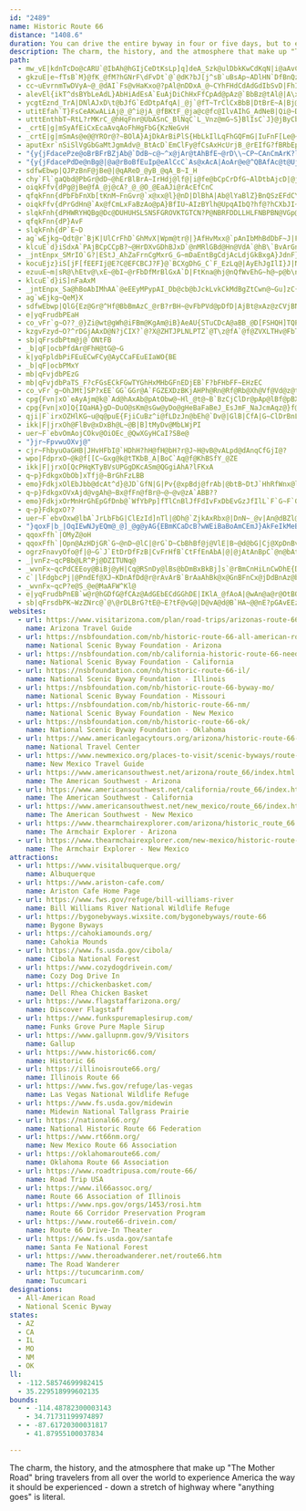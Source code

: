 ```yaml
---
id: "2489"
name: Historic Route 66
distance: "1408.6"
duration: You can drive the entire byway in four or five days, but to enjoy it, plan for several days per state.
description: The charm, the history, and the atmosphere that make up "The Mother Road" bring travelers from all over the world to experience America the way it should be experienced - down a stretch of highway where "anything goes" is literal.
path:
  - mw_vE|kdnTcDo@cARU`@IbAh@hGIjCeDtKsLp]q]deA_Szk@ulDbkKwCdKqN|i@aAvCyA`DoB`DyDlEwDrD_B~B}@dBy@~Bk@lBq@lDy@|Jg@jDaDrJu@xCs@pFm@fO{@xFoj@zqCg@rB{@fCmBrEqE`HiC|CaNbMeBrBoDlGu@lBcAlDsTzrAoAdG_Hta@gNbh@qFvUuAtHmCvVcNhaBuCnVoAzH{^llBcA`KyAza@}@tQ_@rDkt@blFaH~Yi@\g@LwAGyAnTeBjNmA~H}AzMInDcCnPuHnl@iI``Ait@veIc@pCm@nC{@vC}CzHsVxi@qJ|QaGfIgJzIwIfFgUtJsmAbe@}UpJuNjGwHlEuPtMqHlHgCzCgJzMeq@fmAabCxlEkt@zqA{aHvgMoBzCciAfsBeQ|Z}Qh]wtAjeC}fAppBmNxViFvJsCzFiP|]aVzi@{Srd@sHlQ}B`IcCzKmHpa@wF~WgHp`@gD|R_C`OGz@wAlIw`AdoFeP|`Aek@|eDm@rDi@`Fi@fGo@`NO|J?|GLbH~HrkCd@zXBxRYxQ[tKg@rJ{@hM{Dlb@a@lHIxE?fEN`IR`EjCpVtGjj@x@nFd@xBpDnLdBvDvb@tt@dB`DnCtG|@rC~AnGn@vElCjVlBxNn@vDbAvEp@~BvAzCdBrC`CdC|DnCvD|AnAXrWhDhDp@lBdAhA`AvA`Cf@jB\xBbBbQrBhOdd@`{B|AlKn@tIJ~DF`KIxESjFmD|c@wElh@w@`OMzMD`FV`Kj@nJd@`EbAfIn@dDvBbKnB~Gx@lCriAxxCzi@pwAvJbXfrAdkDjFtM|kAh~CdzBl|FxAlEhErKlCzF|F`LdHtKz^lh@|FbH~AbB`EhDtBxAzEfCpa@`Q`Cv@rE`AlGdAnE`@vVj@tGMlIsA`_@yH`LqAhI[tFD~Ef@~D~@~n@zW`[~MlDpAxDlAfGdA`NdB`Cl@bL`FpXxMvEbD`L~KnFfDnk@h[vYvNpElCbGtFvEjHnBfFj\loApAlHd@`FRrDFfEExEOzDi@tF{Jtm@oBxJmAtFsCjKwG|RgG`NoDlHsc@nr@aCxC_DfDmHtFgDfDyBrCgIhMwCpDiWnTsBrBmBbC_C~D}Trf@o\tq@mGzNwNvYm`@jy@kN`[cFbJwExJeA~BmCbIwa@pzAwG|ViAxFgB`Mo@hH_@xGStGErN`@tMv@nKbBtMrDxPdB`GzGvPpHzMrFtHhzAxwAzLdLvF~EzxNvdNvFxEdClA|PbP~xB`tBzsAfpA|EjE\l@nSdS~OrNbVxU~aAn_AxBfBbjAdgArYdXzItIjc@da@z\t[hN`Nf@NrHdHjL|KDTlCzBlBxBhCzBlG~FRDpI`IptAxfApH`IjJtMfHnKlF`HbIjCpDfBvAjAjCfCrDxEhE`GzAtBZj@`@z@TvBBl@?h@Et@CPU|AkCbOB`@wDhTmAlIeAtLy@`S[~H_@nIo@jMYzF|BkCzApCh@`Az@hAbAr@|Al@~A\nBLxLd@nUfCzJf@jM^rBGlC]hDiAfDqBpIuHxDyBfCs@vD_@hEFdC^fA\lDzArBzAtAvAnAdBlBrDf@tAzArGrEbUvH|`@jCvIxH`UjC|GhG~MvFnJfJ|MlFvGpE`FxBrBfG`FrTtM~c@pYrExBdSnH|DjBaEdLyEbL}AtCgBrBmCpBrD|IrL`UlKbTljAnwBtB~B~IxGxB`CnQzVbVd[fZr_@nLzR|CzFbClFjQ~c@hDhInWn]jTxc@fGdNfInSr@lCrAlMl@xB`AdC`|B~hE`LvTpIlOhEzIdN~VnhA|tB`DvDrDhDbDtBtNhIdBxAjCxCtBjDdaAb`CrB`DnBpB`ClArG~AfFlCbD`DdA~Bh@zC`Ih_CXfMWrF[zBu@rCoGtReA`G_@jAyA~A}@|Aa@pB_@tC}ApFc@dDsCbMeA`GSdCRlD]lCQLUB]CoAm@i@F}@fCW~B@vBb@dC?\Q^QZoAr@mAfAKXJrCsBzEw@jAuFhHYHUIc@D[NSZUfGm@xB_C`OJrBRjAhA|CHdBSp@yD`DyAtDMd@CdBg@lEN`Aj@|AlApOCp@o@x@UJu@Q]B_@T?dA^~Av@fEjBv@Rt@m@rC?~@K~@e@l@aCdAORu@rD?XJRtArBtBNPRCXqAr@c@nAeAdBQdA`@fBMdDHj@H`@`@l@zBxBDPEd@OZa@BOEu@y@_@Mi@?UFcBjBOn@Nh@RNlBn@Nh@Cd@S~@eAfDSVK?y@w@c@Me@?YFc@h@y@bCeApASDWEMMw@aCa@}@WMqALcA^y@d@ORy@dBo@~AO|DcAv@mA\KRcAnEY^YJiDy@Y?[Rc@v@]Z_B|@eAz@g@p@AfCOr@o@rAIb@H\ZBX]^u@rC_BXKf@RFVE`AYbBCt@T~@\~@\r@`@b@ZFRTp@bBd@xA^fBNxDXzBTbAp@XtAQT@b@d@h@|AnAnBx@vC~BfE^jARlAXLx@@X\?jA^rAEf@mAjD[d@]XeBr@iAz@i@fAGXB|@ELSBKq@~@aGEc@g@O[TDrA_@|@i@f@}B~@QRi@dDs@zAc@NoA_@o@?YRy@jABlAn@lAHdAYf@o@Xs@r@Op@?l@T|@b@T^BPNPr@M^_A~@M~GORu@\[n@c@vBHf@bAxBn@d@l@LhCJn@VjBxAPr@CZcC~DI`@Lx@nB|@h@lAt@fC\^`Ap@`C`Ah@d@@r@KRmAdAo@x@cAjB_B~@OTWx@MrAJp@NRxBXbCg@rCWx@Vl@`@hBVxDrBpHl@lBr@d@\~@XhBRh@KpDaC|JaErAwBhBsBl@_@~@oCbBeDn@y@~@_AlAy@hBm@t@c@h@i@fAyBjCqE\Y\StDaAj@e@v@aBTkAl@_AfBqBv@cAZc@P[bHq@fBXhHPvG`CzAx@zBdBzK|ErBvAfElDjBdAtJrD~GfG|AlBpBlB`PnIl@|@~@rCx@xArBtB|ElClApB^~Ch@fHr@xCtDbJ|FtPfApCdDpGpJlP~GnPdAjAlCfB~ArAvEfHnAzAfElD`GdCp@p@dB`DhApAlInFz@jAfAtBpKnZXf@nAdAn@D|AQ`@JRRh@|A~@fA`Af@l@EnEgDp@Gr@@^LXArAk@bBKtAc@~BFh@K\SlMiQpEgErCcBlGwClA_@hBFt@E`@Q^aARgKd@mAdAkA^G`JMlBOx@[fDwB~CcAhAq@bDeDpAaArIqDfBsAtDuGjAyAd@_@hAg@|GkAnBQh@HxAl@xFdDlBn@|AGjDaAdF`A|HD|APnAl@nNpNx@l@rExB~KjErFrCxErA\Xn@pAr@x@|AhA`ObGrAz@ly@x[nC~@xA^nHPdBRl_@lHzBRbFP`GQx@JrH`BzAJ`CAnM~@bB^bx@rUfA?`A_@d@_@zDgHp@s@n@a@fA]fAAnIr@|Bd@bBnAr@hAhA`AhFfC~M~IhBr@dLjBjBPr@^r@Rh@O|@i@h@Mz@Nl@^^j@tAz@jl@`Kbg@zHtBl@|b@hSfUrIlq@bVr@x@Rl@hAlH^p@rAdA~C|AbMpEhFjCnQjMxi@`VpEbCfDvBft@di@`Bf@rEz@fAh@`@`@~@vCf@z@d@d@~@`@lh@Ph`@zF~XzFjCpA|FxDrC~@b\K`ReDhCIrCNlBb@~MrD~CzCbArBj@zCLdA?jAYzRTbBx@dClA`C~C~DlA|@tBz@`D`@vGHnv@dBtFCzHaAfTwDhNyAtg@cHdHw@dDOdIC~`@rBrAVpJ~CbCf@fTzDbMdBbT`EpFrDnOnH~Ah@x@CxAU|C_BrFcAbGuEtAy@zAk@tMuBrBw@r@a@n@q@zAaDfA{DxBeG~@y@hAa@bC]|EG|k@nDvBDfBPrCr@nCfBvD|CpAlAx@lAf@rA\rBQzGb@jCPXfBfA|@PJK?[_BmT[uBy@kDc@{@Gc@JSp@Q~@zHlAfM`@rGp@zX
  - gkzuE|e~fTsB`M}@fK_@fM?hGNrF\dFvDt`@`@dK?bJ[j^sB`uBsAp~ADlHN`DfBnQz@tOBlDKtHO|EWlDoAtMmB|OwHbr@}Gtm@iAzLe@lHmBdc@c@rGk@~GoAdK[bA]fBo@fCw@fCw@rCc@lBm@fEaFt]i@dCaBtEuA|BsChDqApAaFlDeKtFyBvA_CtB}AjBm@r@}@jBaBzDm@zBeAlGUdF?rAlCx|AD|I]nQ[|H_BlSGh@_@rEc@dFUxC_@nEeAjM?BYtC?HGb@g@pHqElj@OzEGfJFlDn@rK|@rIr@fF~BzJ|BfHfF`Mj@`Br@fD?Xs@lAlEvGhEhFjC|Ed_@d{@pKhWfHvOdBxClAjBv@r@zChDzH~Gx@xAfX|TnBjBrBfChCfEt@~A`BtEnOvz@t@rHBfGWxE]fDw@~EqZvuAKpA@z@Px@t@x@lLdElBv@bAl@j@n@tL`QQb@Ef@\pLl@|CfAtBhElGrGlIlEtGbBjEl@tCTjDJze@BxDZlIBpQClIKfE_@vFgCnRe@nFu@bZ]bGe@dEiRxiAi@rEs@vJK~Lz@lqA
  - cc~uEvrnmTwDVyA~@_@dAI`Fs@vHaKxo@?pAl@nDDxA_@~CYhFHdCdAdGdIbSvD|FhIvF
  - alevEl{ikT^dsBYbLeAdL}AbHiAdEsA`EuAjDiChHxFfCpAd@pAz@`BbBz@tAl@|A\xA\xB~@fd@h@da@|@rc@NlFXfD~@jEx@zB~AxC|CjDtAhCr@vBn@nDXlE^vCbOdn@qUxJs_@`OxBzE~ElIbDfGdOx^
  - ycgtEznd_TrA|DNlAJxD\t@bJfG`EdDtpAfqA|_@j`@fT~TrClCxBbB|DtBrE~A|Bj@lDd@rHFfU?zP`BaLtmB]pHOfC[tEQjDWnE[hFSnDI~@MfBEXQ`@QTCHIN[j@U\]`@SNa@Z{@h@
  - utitEfah`T}FsCeAKwALiAj@_@^i@jA_@fBKtF_@ja@c@fc@IlvAIhG_AdNeB|Qi@~D{D|TqAzIvLfB
  - utttEnthbT~RtL?rMKrC_@hHqFnr@UbASnC_BlNqC`L_Vnz@mG~S}BlIsC`J}@jByCbFqDfFcJlNiAtBwAxDaeA`tD_NdR_DzEwCbG}BpFiBtF_CtJc@p@e@MgEE
  - _crtE|g|mSyAfEiCxEcaAvqAoFhHgFbG{KzNeGvH
  - _crtE|g|mSmAs@e@@YROr@?~BOlA}AjDkArBiPlS{HbLkIlLqFhGQFmG|IuFnF[Le@~@cA`A_KdOqAx@aAl@cF~Dy@EiEqCaAYeAJUd@fIzHiDfIMtA
  - aputExr`nSiSlVgGbGaMtJgmAdv@_BtAcD`EmClFy@fCsAxHcUrjB_@rEIfG?fBRbEp@tFpArFd[by@fd@|jAvDnPxApJh@bJ{AtzB{@reBq@~iAStQOtEe@dJq@lI{AjN}BfNiSleAsEpWyNtt@qIpe@kDvPcB`HgD~K}D|KeL|WkKlUif@bhAeHrPmFpKkBbDkCtDuGlHqBlBgCpB{FlD}CxAeLfEuH~B{SlHaDzAwDxB_ErDwC~CeBzBgC`EuAdCoC`H{CzLoAfK[xEOnKmAp}A[nVmIpwKkAdmBXhQh@nKx@lL``@jfDh@`Dn@pDh@nBfClJ~@~BhDlIbB`DrS`c@hCdHdAlDlAzEh@~CpAxI`@bJAlGG~BYzFu@tG}S|{Am@jF{@`Ka@`I{Cb{@u@zJ_@xCiAtGeb@`rB}ArG}AxEaAnCaEdJqB`Dm_@`h@gTzSoBsAkq@|LyDx@{CdAyEdCcp@zd@gEfCaBv@u^bMmBx@}HpFyDzDqDdFyDbHw{ArrCc`@j`A}Qbb@wBhFDvBiBnBeBlDqLvYmAlEgy@jqBi@hBy@~DcKbm@mBnOyDrSkDbOiQ~d@cHzPy@zB}@xCUrAsAtNu@lEm@lB_AjBsBfCcC~AuMfF_RlG_`@jPivD~xAkdAl`@eFxB{DpB{JpGyDdDeC~BcGzGeExFoLtRy~@p|Ayc@hu@}ErHyCtFu\nj@iEvGgFtFyeAxcAsFfGqGjIvDhGhErElD`B{FrFiFzEKZyKpFmJjDah@zToFrBgEfAkhBjVeJlAkFp@yCb@gEf@_Db@oKdAyEh@}AJ}Ht@qCXaIt@sGj@kFf@yAJiFd@kK`AaC^uAXcBb@mBh@gCz@eD~A}G`D}KhFmHhDgK|EqGzCgF`CeIvDiLjFqG|CcH`DoHjDqIbEyHjDuCxAgGlCiJnE}CpBcFbDQLwDnDiBrBiBzBkBfCcEzGoAdC_BxDwA|D_BdFkUzv@iO`f@i`@zqAmEzNkAtDO^iClJiDzK_H`UeDxKaDjKeFbQyEzOi@xBqAlG{@dG}@fIqJd|@aGzj@uInv@oAfKoLhgAwG|`@}CzN}S~|@eA~Ek@rDmAhKyFzs@oNxlBw@lIyAvUe@nISnHI~FGfHYtRY~RY|RSdP[dSW~RCvBUzHc@zG_@rDcCzR}[lkCkCzUMv@wBhPgAdJ}B|Qyq@zvFiBdMuBtK}BtJ}BzHkyA|mEMXaFtNuDnLaAjCaAtCaJjXmDjKgEvKmAlCcGrPi~A|yEgGzRae@h~AgO`g@kIpVwj@b}AyD`KkEjIst@neAyE`IcCjFcChHoAdEwBzJcm@|jEgHxe@yXhtBeFx]oCzOcBdHoNfh@qtA|_FwApEqMff@aGjXsuA`}GyEnVoAtJe@rHsPl`HE~HT|IXfFd@`FhArIrLfo@DfAj@`FBl@@lACfBK|AOjAW`AWx@]z@a@p@e@v@Y`@[\a@Zq@X[H_@D[B@`@^xH\hFVrDNhD@d@h@fLTp@\nLhAvTbB|[VbEZfH?jAJpJQrUMvp@CtIGhTGnIQzSMhEWjFqA|WUnEBbC\tELhBJnCLrC@hCIhDYrJClAG|BOzFEnBKfEm@fEYvAa@nBQbANbC`@fEdAfEbAfExAfEzGf^rAfEdAfEtCvQx@fERnAr@zAz@hB^tALr@|AfIrDhRj@tCx@rCdA`FFTr@|Cz@fEz@jE|@`EfAnFrA`GlAlF`Knd@dBnKtAfErQn}@dFvQdGf^|BvR|AnJh@nKbCvQzB~W@?bEnd@NjCzBpSz@pKl@pEdAdKp@fE`Ef^h@nKdAnKJ?v@?b@?zDjB~@zApEfErDfE`@dAlB`CvBfEl@fEf@~At@nEbH~p@NrARfBbA`Ln@pNd@~Od@|PZjHb@pFh@tEpC~QlBhLvd@`uCpHbf@tAfInGbWdBpFjCfHtG~N~NrZtQz_@bD~GpHzOfHfObH~NzH`PnG`N`ElHlH|KrJnL\d@jKtKjK`L`KnKtKbLbChCdFlE`Ar@dIjGdHbFdCdB|CrBnHzFxIhGtAlAbU|OrC|B~CzCxFfHvDjGjdB`uC`EhG`CzCnDpD|HtGvM~KzDbDjFbEpGlFjHhGlCtBpHvEvEjCpKhFxKlFlKdFrKjFnKlFvKpFtKjFzKrF~KtFrKnFvAt@tGlEb@VhBbBfCbCfCpCrElGbEpHxB|EhO~`@`HdP`Vdp@|Mx_@vIvO|AdBdFdD`WhKrCvA~A`A
  - "{y{jFdacePze@oBrBFrBZjAb@`DdB~c@~^x@jAr@tAhBfE~@rD\\~CP~CAnCmArK?lCN~Ab@nBn@pBbGtPhFtMLdAPp@`A|Cz@rC`@vAJf@h@dC`CnUTbD@JDpB?lBGnAInAKjAM~@Kz@s@nECTKfACl@B|@Cb@EpBAjH?\\?\\CnDGjE?XCp@QvCYbFw@`MIrAm@fPIvB"
  - "{y{jFdacePdDe@nBg@|@a@rBoBfEuIp@eAlCcC`As@xAcA|AoAr@e@^QBAfAc@t@Uj@Kf@ItAOfDEI{CHkc@O_C]{Be@wBiBgEiFcJyBgEkC_FsCyGaFgPeBuE}A_DeTk\\{HaPuB{CkBkBaRkOCWkBaC{BmDoAqCu@iCi@kCY{CH_BCmFI}@B{H~AomBH]b@m^BmEG_@^_b@lO@rF_@"
  - sdfwEbwp|QJPzBnF@jBe@|@qAReD_@yB_@qA_B~I_H
  - chy`Fl`gaQbd@PbGr@dD~@hErBlBrA~IrHdj@lf@|i@fe@bCpCrDfG~AlDtbAjcD|@jBjAdBrAlAlBhAvCpAv@FdTJtQEnLH|EbBdCbBdLzIx@x@xAfBx@|Ah@rAlA`FPZBxDDzzCJnr@KpACdTBxOJt@Enm@BhkC~AfFdCdEbDzBfBz@ndAOvDZzC|@rC~AjCnBfElGtS~^rE`HbCbBx@ZlB`@hDGVKzq@A|[FtlCAfc@NrHGn`@DvVM|HJr@RhArAp@`BdE|Pz@bBlBlApGJ`l@Ef\Lz]?Hv^Cdt@Bh[GpQLnYZdAKr@pjBvxArL`J~BxArO~FlF~A`Ft@xBPxRFnyAHpEIfLJzYAzeCRjo@EjcFXb@DnNGlm@@vHLfDX~FnA^Cfb@`HlGxAxC~A|AdAhDtCfBxBnAhBhCzE|BzH`ChNtTt|An@zDr@dDvHpTdNj_@vG`QpKpZlXbu@|AtDbDxD~CrAfD^fmAS|{APbaAEpWJ|kACpD`BhAt@|@hAp@rAh@jBh@rCXzpJCluBK~QZvvJ?~]GpD]`Es@fDoAdDcBxCgDdEyCtBe@X}CjAgEdCyDbFs@vAoChIeErOq@|CqCrKoQ`p@Ut@vx@v`@nDrCrBvCzBpEtAfGf@jFF~COxAKvrA]~gAHt~ACvVH`e@@paB[bOCpE?r`@BzMRjH^bHNPHfa@JlBb@rChAlEzdA~pCvCnHhEdHhFzEd`BrhA~ArAhKjHhD`Dd[l^jcAvcAxAlBbz@~bBvIrULl@|Kd[fGxLd~@`dBfGfMxBdGxBhHrCnMry@lxEb@jD~@nKXfJ?nx@Od\Erd@J~Ch@lFxAvEhBdDvBlCbMxJ`EnD`EvC~PhNlWzR~n@rg@`b@`\hy@xi@jLrH|c@xZva@zWfQzLjLpIlGrGdPrQlxBddCpJfLj[r]rH~HfHzGn|Aj{A~MfMzX|XbYvXdS|QhIxElpAxj@vFnClD~BlkAro@|@r@tTnLzuBxjAfBnAbCbCnA~A|CbFrZpm@fDzElDhErExEhj@~h@~VpUbZnYz_Aj}@t@~@`GzE|F~DxLhGlI~B|Fj@rDj@hCl@lBr@~EjCvDzCnJrGdbAzh@jDxBhMnG~AnAv@bAxBdExDdGvDbDzq@pb@jl@~]t^nSv}@pf@dO|I~DfDdKrKx`@`d@|yBfcCnHbJp@`AtR~^v`@fw@lc@tz@lh@`bAjLnUxTla@rAjBvDrErDzCnCjB|CrAha@nNnD`A|PfGzLrDbTjHdKlErH~EzK|J|DfFdAfBfLnUdHhOxB~DfC~CpJnK`OhOvB~ArGxDvE`CxN~DpLfA~[D~CLjGn@bHxAt@b@r@v@~@rA`ArBnE|QNpEMfEkAhICpErSCziADLlkCArZ?vv@Bb[CjH@fm@CzZ?dMCzdA@~ZEtiA?|AEFOdDFdwAG`i@Jn_ACbw@Knh@H`MNp@HfKChMHfb@A|EZxnBKx`BD~E?tc@Fnt@Qrh@DfREtD?b`BAZG\S^QTIj@Gj@@Zr@nCjDnMlAnFxBrGN~@HrBCpD?|HHvBp@fCz@xBVrAPnA^~D?xFXnI]tEA|FJlC_@`B`DtBfLpKvFzFzB`Bj@PpEPl@LpFCpCAzFF\M^ArJBdVGdRNxARjp@FfCLnAd@fUtKrDxAjAr@hB`BdFrH`K`PzMtR|HbMTj@Z|APhBLjHT`BPt@dI~L`OpTzFxG~E`F|NrLdCbCrEzF`M`L~ErGPf@hCnEvBnDx@fAfDjDtKtObHnJfStYvC`FxBzFpA~F|@tHRhJvB`w@f@`MbAtLt@zEbRxaA~AjFr@xAnAdBpAnAdCdBhDvA|Cf@pFj@lCL~e@m@dC@vFd@x\pEdBTtDfAtDjB|CrChIrMjGvI`FxErD~BrB~@b|@~Y`d@D~~@Mlf@gG~@I~FmBd@[d@_AtJ^hDEd^Dnb@K?fJNvTbAns@^`n@^~KNxANf@`I|TnP`f@x@xEh@fFbD|dAVjLv@hXh@lNJtBLVpJv`Db@tLn@fGbClN?ZdAhDb@`AlDzE~DrEvDxCrCrAtFfB\GbL`Bh}@`K`TlChDbAxBz@fCxAnA`ApJxJha@pc@jL|LhU`WvEvGbKxP~BfD`W|XjDfD`DfClNrIhCtBdi@lk@xE~Flh@ht@hBlDt@tBvBjIr@fFZnEJfFKrGcCh\o@vKYzPs@~l@ArFJ|Cf@bGd@tBfHnWxe@d`B`HnVzLfa@j^rnAv[jfAfFjRxB~Jx@nFb@rETxDXhK@~DO`zDLlCb@tE~@vFxArEnBnElClEbBrBxa@j`@nShRpIzIdg@ve@rHnGxFzD`JpDjJlAbKEdCS~DMld@eDpReA|S_B|ReAvK{@zJe@vGMrPLNJxDXlFlAlAd@lFlCdObJhDpA|CRNOzIHz^OvJLC`p@BtCLjAhT@tAJvAb@v@`@jClCpIzJzKtLtAlB~ArDv@~CTdBhBfb@CbCOpDeBzZ?fDt@|KpEvi@xB~[XxGbBdQrC`VDfEo@lLe@nMRfCd@zCrG~MvDnJN~@DzCOnYOle@f@lEhEfRz@bHDlDL`zAx@bDzArCf@d@xShY|C~EhClFnAlDlAlEjBbK\fENlFBdFmAdSOdHBtIN`FdBtXX`KRzl@n@fNx@tL`AfH|AbJ`FnSpo@b{BdInUfJtQxEfItHhL|HrMjGnJ|FrJfDtExFrGlDzC~B`BlChBvDnBpElB|OpEvBt@hDbB`EfCvChC~CvDbErGfCbGnArD|A~G`AxH^hHOpWY~M[nh@SlrARvNTzCx@|FxBfI~@|BbCdE|^jc@jIbJhFlF`o@tl@rBbCzBxCt@rAfD|It@xCn@rETdCT`GIbx@Uv|@KpBmAzIyGbd@UhBCzB`Afm@r@rFn@`Dfy@`yChCbKbBxHrF~XvCrK~BnGpExI|FfHrz@vv@bBvBj@lAb@dAx@bDPhiC`AtCd[tp@`AxApAjAxAdA~@d@bEx@fGLrWFlAd@rBvAhAfB^jA^tDI|u@BnTGntAFv[CjZFrwAGfiABxmAJhQBp|@Cfb@KtIOf[Cv|@dAbC^d@dJtIr@vArCrIh@n@n@b@`b@G`_@CHlG@nA?nGIvC]fqAB~DKhf@@xu@E~K?`q@Ih]HxcALh^Cze@PfTn@vKXxCbJtsAdCv]fK|}AbA|NbAfKVjA`@fA~@dBtJ|KfGrHbBlAdEdBtH~B`DlBnBfCtC`IAzXDj]C|aELpROlSJnuAKpeBTjMb@xLt@bJbArJhB|MxApHn@rEzYpvAx@xFh@`Fd@tGb@lIC`UH|f@XxEr@dCt@fBhAxArApAbHhD~F~DrD`E~AjCtBtEx@dCx@rDhAnILxBJdC?fEK|XOnw@IrgAEbNCxvBIbKe@`GOrHQnQLpSTfIlAvTNxJ?fIu@jZMzMo@rtEN`Db@vChAzBhC~CvI`GrAdA`AfA`AdCx@zD`JhbBlEd{@HzC?|jAOdC}@hF{ArEyBzDmAvAyAnAkLvHwCzByAxAiDrGcAlDs@hEQlFExoADnLxArDhOtZnBnFxF`TvG`]vDjLnA|Ere@pkBlA`FT`CNn^BvrAOxm@DfyEErc@Gf@HxFhA~INnC?`EO~Co@lGi@`IH^D`q@UdnFD`PYzBy@tQKd@`Kv@JLjFf@lhA~Gz_AtGlIx@bCd@~Ar@hTzMlv@lg@nAvATh@RjABrAP^dLBTOvC?pJD|FS|f@MtsAJdd@FdcAW`{ARbD{@|BwAdBuAlCyArCa@tq@Cl[L~NEXxAXb@|EzDxBxBh@XrGtH|@pAnBdFl@nBlDrPt@lCx@`A~Ar@hADvCg@lIwBfE{@lF_@hDGfFN`Fh@nC@|`@AtRFzGE|q@JpY?hBZfAj@z@v@rB|C|AdAhB^lDJn@XRRF~ALd@^ZlAVPVRlAIxa@Hf@E|XKVCbJBb`@@`AHR?dDDxiBAnPGLCr@EhVBna@HvHD|@DLH|^CdVgJDwOKk[?cd@J}BCIG_@AuOEAnHF\EhNI`Ee@lHIxElAjNV`KK`UEtn@D~gBNlPChg@FjXBh_@GbVo@fG_C|QmCbRuIrq@iAnL_@hKFd\FnLE~LHbUDzAh@?\NDFNzFBpBC`BB`CLrm@H`BRpAt@jCvAbBhCvBvArBj@dB^`COnyA@tDLxATvA\nAt@|AjA~A`BlApIfChBlBl@dAd@jAx@fDHzBMvkB@xJAtPAnK?lDEhD?LgCAh@pBt@`D|@zJDfB@hSAdbACxE[xFCbCLb@Che@OxTBr`@FZ?dGAt@EPGrHAp[HbYCnh@HvrCSluIB~IJLBdf@IliAGxyJBtACpIC|G?l@Ad@g@zFaBnH{@|Bm@vAiApBiBdCoBlBmCrB_GnCqc@hR_U~Js@LiOJeV?wD@kG?}ABBzLiA@mB?AhYBnF?jNBlVAjc@OrDQrAq@zCMJqCxEuJbNIXuAdBsAxBy@~AW~@g@zBIxC@v@AhACpBDdFCpLOXSjMI|KKpn@MzXAhzC@pFTpIx@xIrAzHiAj@UXYdAElAPxlFl@|nE?|QOx`@od@?smDg@cBLuBb@gDjAmChB_OfNeC`BsDlA{AVuAFmGB}oBDy]?u@dA[bAuI`m@_@pB}AdF_AbFa~@`jGuBpOmZlsB}Md_AyAzIOdBG`n@FxNRxoFOp{@D`MM|Th@hdEOxw@CnNIxZ~OC`AGlDk@xCgApAs@dHcFvAoAfDsElCaHvCaJ`DuKx@sB|BwDhAmAxAmAtJuFz]mT~EgCjGgBvF}@~]}CrGw@jCe@pSsF`RoEvBSdNi@vZ}DjCQpEk@dEu@|C}@lE_B~QoKhEuCfBpEnAhBrAnAxw@~m@vFfDhBz@vi@bUbDhBnCrBpAnAxBdC~EzH`mA~pBh@lAz@rCl@~CXhFs@dc@Oj~@Bt^Ilw@cAxoAInWEbxAh@lfBU|tGMbQHh_@Ij}@CltC?`]DfBbGnj@N`C@de@AbGu@|LcBbKkBxIYbCQpCEpf@Fpf@Xjl@Av@X`LCvBi@tKCfCU`lC?j`@IpHN`]BvhAKp_CFt}F?rAK~@c@vAe@lAgCjCOf@GrB?l@Jv@Th@n@b@bApA~@tBVfAJrACf}Ar@Nb@dDd@dCnBzEvRb\lJ|OjIzNfMvSVj@ZvAHhA?dCfA?JzR@j~@Atr@nP?b@FhAp@j@fANx@BjByAbX?lA@lArA|OLjEJrh@o@pyAIvcBD~cBKrI_@tED`DTvDBxBc@hoEMxj@JrD~B`UtAbLfAzGx@lE~@jHo@PiB?aDw@k@GgA@H`wBe@|cBtc@@XxE|BzLXlCIbgENzLJlEh@hJ^rE`BnMtAxHr@fHD`G_@rFwBtL_AtHUxCSxFA`DZtJ`DhYdA`In@`E^xA`@xCPdDDhD[pFc@fCyAxFgCxFo@vCOvBElHb@vt@^zo@Ip}@xAAlx@?jG@nDLxC|AlAxArEbHhD~DxApAbCnBpDdCzD`BtGlBfI~@~aAdGlDfAfDjBxAlA`BpB|@rAlBlEd@zAdAdHBns@?~YNpXBlg@?zs@IzkA@ltBErDXfC^vBXtCBx@O~CcAzF?vxAI``BEdeBIj_@D~d@\|IZjDvAhFdCrFpAxGxE|Xp]neA|CdIjC`GvGxMnFzHvGzItgBzuBlEfG|DbG~BdE|C`GzHhPbCfCrEbEp@Z|@VzDJXZPjAyEFgA\{CnA{DpBl@fBT^zB`Cl@|@hBnEb@dBlCzO|B`RtCrWfDpVxCfPvEtQbEtL|C`IbCnFxs@tvArCzF
  - oiqkFfv{dPg@jBe@fA_@j@cA?_@_@O_@EaAJi@rAcEfCnC
  - qfqkFnn{dPbFbFnXb[tKnM~FnGvr@`x@xx@l}@nD|DlBhA|Ab@lYaBlZ}BnQSzEFdCYxHa@pvAYpVQhAb@Z`@Rp@~B`JNXrLrf@tAfFxAzDnL|XrFfM|ChGtQ`ZtL~QfK?dYUdCIzFm@`FgAbOqEzGoC|E}AjWmGbAUTDbEqAbCmAhAs@|DkDrUkYzBaCzEgEnE_DpFsCpFyBbFyAzGkAnLy@
  - oiqkFfv{dPrGdHn@`Ax@fCmLxFaBzAo@pA}BfIU~AIzBYlh@UpqAIbQ?hf@?hCXbJI~@PbIJtOVlGLhHVrIf@lHrA`IlWh_A~@fFb@rDVvDDnA@vA?vAA|@A`A?VARGpAI`AKjAQrAQjAc@~Bm@bDaRj}@
  - slqkFnh{dPHWRYHQBg@Dc@DUHUHSLSNSFGROVKTGTCN?P@NBRFDDLLHLFNBPBN@VGp@?BuBvH
  - qfqkFnn{dP}AvF
  - slqkFnh{dP`E~D
  - ag`wEjkg~Qdt@r`BjK|UlCrFhD`GhMvX|Wpm@tr@|}AfHvMxx@`pAnIbMhBdDbF~J|F~LjtAr{ChA`CzHfNfHtK|GfJpDrDzNzLt`Anv@jGbEnHjEzExDhFhGt@^fBVj@p@N`D`AzKh@xDp[huAxE|TrGp_@zDC||@Ana@IDdi@n^BnkBZ|c@EbAlEp@lFNvCHvOApw@ShyB?~s@I|RBnf@Irr@ZhM?~EHzDx@zMn@fHr@lKhRjaCd@zHvAfPbAzGl@xCtArFnDvKbV`i@hKzQdDxGd^~v@dLhZvHzPvZbp@jIhRt@dE^x@xTre@nRrb@leAf}BrBnFhAzEh@dEh@hISndENROpbADn~@QZFzSr@tKHlIiCdbAFfDvAbYxC`i@BxBItBe@|De@hBiYtcAUlAo@fFUzICzmIBrz@Jd@Ehb@IrDA`@QPWnBi@lBgA~BaQtW_@n@
  - klcuE`d}iSdxA`PAjBCpCCpB?~@HrDXvGDhBJxD`@nMRlGBd@Hn@VdA`@hB\`BvArGn@tCXIj@KZBZFdHhCz@HZ@tBHdBFrCVnD`@pAL`@?p@Ap@G~@IfEc@n@E`@@f@FhDh@vN|BjAVh@XTRVZP^Lb@Jl@Bf@?x@A~@?T@VJlAd@hFVnAh@dAtBfDb@`A@ZbAxFbAtFJn@B^@l@BhBZEjAMt@C\@lAHZ?|AVvCl@tCRlFTpCTr@Lr@HfG~@JBbIfAjH|@h]E~e@Fl@Br@DTLhDXhHn@|C^NBfGt@`@D^FlDb@XDLCfFlAjj@dRvGfCvZtMlDlArRrE~C~@vEdB|WtIbH~@bLrC~Al@vEdDtBv@~UxEb@HbH~AtWzGrLb@lJ`ApJGnAQpD_A~BSfWf@fFc@jP{Bnc@oBbBClCJhRjAbCD|L?xNk@bAGzNaDrDq@PBnGq@`Ee@rAW`BYl@KrAWtCm@dAWHG|NuCtNsAhUaBr@?f[lCtMj@xi@z@j\\nM@zDLvHxAbEjBfL`IbDrCvClDlAjBxWhh@xDxFrBlBrDlCR^Tx@bDp@dAFzCr@`QpCzW`FhElA|Ar@|CjBd}@no@jCdBxFlC~ClAxBr@hEdAfk@rIlD^fWzAjK|@bjE|j@vrCd_@o@rCyA|C_M~ToUja@cAzCUnAc@zCMdC?jCIb@LlBz@rHHf@f@~DJt@x@nGL`ADVJhAFfAFpA?V?jAGrCM`BMbBOnAMr@q@jEa@bBK`@UrAe@hC_BvHqAvHI\k@vCGX}DnRe@dCI^k@dCoDdQ]tB{CzNB`@kDnPk@rEIhE?~_AKfDc@pEs@zDuOxo@o@fFW`GBfFhJnoBp@dI~Sv}A\fG?jAc@`b@DrDh@rGzbA`yFvBxLh@xCj@nCVhAXbAx@zBlBfEnCrFrDtHtDvHlGpMvGbN`HrN`HtNpHlO~GjNdGdMbHvNbEpInHdOnHjOtHpOlFvKP^vFfMtFvPzBzGr@pCnChPd@dDn@`JbAbV?lF{AzhAG|A}@|EKd@m@vCaAxCw@pBiBlD}A~B{AfBsFpF}H|H}I|I}I|IiJfJ{HxHgIfIwCtCoArAy@hA_A~Aq@xAi@~Ac@~AOr@YpBKt@O~ACdAA~@?jBn@|h@GhCWjCuA|GcB~FgAnDwAdG]pB{AjKq@dDi@|Bg@jBcDzKgFhQ_C`ImElOeErNkAdE}BbIqCbJwBbH_CdIoDvLyC|JgCfJqAfE{@xBWp@s@pA{FjIkIfLwDlF_AnAuAjB{BxBoA~@{EzC}J|FqEnCmKlG}JdGwG`EwIfFoJxFoHnEyJ`GoKpGsIdF_L|GqCbBmB~@[LyBn@y@Pe@H{@Bm@?o@@uFAsKIcLI}KKiLIsDAoA?}BEcJEyHGoFCeKIsDEwB?eFGsKGuIEaII}DA_ABw@J_ATaBb@uDfAgJtCyFlB_@NgDvAeCpAk@^iHfFaItFuCzBkCfB}CzBiGjE}BpBa@d@_@d@Wb@SZm@vAYr@g@zAeFtPeFfPkBpGuAfEcCnJ_FrPkFpQCHwAfEkBpDiChDMNq@r@{BtBsCrB{u@d`@mClBaC|B{AlBiTl[}~Ah`C{KpP_CjFw[tz@gC`EwG`H}CtDiAdCcEpHqRnd@g^vcAsD|KmHnOwElL}Wbs@oMl_@qFlLm@v@cAjAeBvAo@b@}At@sCtArAlD`@jAt@tCd@xBV~A~AdMTvDH`FIlC_@dE?tCeAnYmC`n@oAl\MnHqOndEiL|nCe@|DsCdGog@nq@{kA|zAwk@nv@}d@fm@]fA@rDS~@_@Vi@KoEmC
  - _jntEnpx_SMrIO`G?|EStJ_AhZaFrnCgMxrG_G~mDaEntBgCdjAcLdjGkBxgA}JdnF}@hj@yRprKe@p\{NzaIeG|oDcBvt@W`UcAld@c@d`@{JlzF_@jXi@dTOrNeArd@s@ve@c@jPy@zNsEfh@oQ`wByAx^{@~[qA|ZwBdjAe@zRGfHWnH}@~i@FbY|@xXdBpXt@`GdAdE~CxGjCzIpEjRx@vFZbFArHm@hUeBri@wAzcAcLzaF]jWo@rWeA|Vc@r[cCv}@aEtrAeBvz@]d`@y@pUmF|iCy@nVyA~{@HrHzAzKdEtOjOf`@lFrQ`AnEf@jBhArJb@zG@jQa@zi@iBpgJOhw@VdiBq@dTIvaB_@~}@N~a@_AbeCOzVmBlcBiAlmABfMSvPBhI]jMe@bLMtMLlJt@bSb@tIhAfMlDd\xAp\Xj~Le@xH]tAc@xAmH~Le@jBSbB?vBNlBj@rBf@`ArGzI\|@b@jBD`ADhFNvg@@lfAAfEIl@?pd@YdHe@fG_AnGcAhGoAdFgQnk@mGlTrAt@?^Ux@i@x@qBvBk@`AkA~CsvA~vEsk@hmBaElNmR`n@wK~^cFzOwHxXePrh@mP~i@Or@qf@|_BcHbVqKv]kJfYaPri@kZ~aAetA~qEyKh`@}pA|iEmDhKyCfGqEzHuDlHwAjDuBnG}AdGo@|C{C`Q}Nv}@y@xEsAdFcAnC_CrE}DlFeLhNyBxCiBtDi@nAwAtEoCfLaGbXaBfJmA`CiBzBsBjD}@tCk@dCSrB]tFiAb[RlEd@dDv@~CxAtDrC`E`_@jc@zBzCxEpIxLdVdEtIhBrE~AlFxArHfCpT~@fHrAfHrRvaAbArDdAfCrAtBjJ~KlOtRdGhLnAfBlCjCbBfAlHlD|BvBr@lA~A`E?RhAlCHx@hAP^\xD`FvEzGfGhMhBdCnDxD`AzAdBtEx@pENlB?dAGzFOxCm@rCmA`D[pA_@`D@|[GzGWtCeAjJGrABrAR~Bp@dDlAvCbBpCrBjCht@x|@rExEtNtLj@z@fAdCh@~CHrBIpBUbBqD`PUtD?jFtC|r@dAxJ~CbRx@`Ih@fJnBzsAd@dVb@pHXtCr@nE~C~PXlDHzDInq@_@`Fy@lEe@hBqGbNiBlEaDzIyAlFiCnMsArIU`@sAfJy@~Ee@nGO~B?tB}UdsEqJphBOfCOd@uFhdA_\plGuFpu@E`v@IdMaFzx@{B|W@zCgExm@DZkBpZ
  - kocuEjz}iS[jF[fEEFIj@E?C@EFCBCJ?F}@`BCXgDhG_C`F_EzLq@|AyEhJgIlI}J|NiBpAeF|HuApCSx@_@`IYnKB~A^lC^~@t@zAfBpBtBdAnKhDnBpA|VpT|B|ChC`EfBzFrWdnBrGtd@bDvVpGhb@lD|Vb@xDtXlpBfu@bqFh@bEVjBJ|@pBlInAfMaDd@wBp@mH|E|B~EtDfFrB`DfFrM|AtFnAdGbAbGrCzZpLhyAfk@v~G`ZrxBbCbPpLb{@dS|vA`DzVz^ljCbHlh@lMb}@pGle@`a@`uCfVdbBxClNrFbUbMfp@lJ`d@peCreLxvAzqG~AvJv@jIZvFNdLExCa@|IsYpkDep@`aIuK~kAaBhUi@bOWtTq@rjCInn@o@|gBDnEi@zk@i@dMcAzG_DfPoBtF
  - ezuuE~m|sR@\hEtv@\xE~@bI~@rFbDfMrBlGxA`D|FtKna@hj@nQfWvEhG~h@~p@b\nd@hYnd@fs@n}@dQtXnF`IvCrF|CnHb@pAzM~e@vo@p`CvBtId@fEBx@CxH_Bva@?bBHrDn@dF`@dBb@tApIxQt^ju@zIbR~@lCx@|Dd@vEB`W?rh@Onw@GnmBFlmBZtjBIr]AfpAA~gA?vSXfEn@fE`CvQfRv|AtS|bBb@rFXxGb@jlAMbnAEnM_@tH_AlLiBvHiBrGcVfw@qPrj@]p@yPbk@kJpZE`@iPhh@aAnDcg@|bBoDtKmwA`yEcYp~@sSzn@wQhm@{H`WiKr[mEhJ_CvDaFnFyZpXaEdDkGlGuExFaClDoEhIoC~F_ChIiDxPi@zF[tFGfRRzfA?nw@HrGTdDl@bFnBlJn@~FVhE@`FEvGSnDi@zDsBlKe@~CYrEKnG^jgD?vcAJxr@Chk@`@xfDT~EtGp\PfBLbCGnEwFtf@QpEFzOAdQm@`LE|BXleDNrOH`Cp@rHVzAvBjFlAlBlE`EtGjFrBzBCd@KXYRaL^w@JsBn@u@`@q@p@}A`Co@bBYtBIxAChBBxAH`@B|HHtX@zO@`W@p[A`N?x[D|E@tC?dAFxD@dK@nBClBApEBlM?dG@|F?~F?~FA~FEbG@nFCdGBvF@zF?TAvF@zF?zFBhH?zFCxE?rFAv@?dE@rFAfG@bB?zJChJGFAF?f@?^HjFNhCRrBd@|Cp@bBdArBnCpHxAbE|Mx^jBdFzAvEhE|KjEjL|M|^`BlEdGjPlH`TvBlFbB`FVf@NT`@`@dAz@fAz@dBh@hABlAAxFm@JBl@GtA?hAHjB`@~Av@p@j@JLfAtAx@xAb@fA`@`@pApFfClN|@nJpJv{Ax@xIbDjSn\fpBtAtHlA~EtAfF|BlGjDrHtNt[zSde@fFfL~D`JdFbL~FpMn\tt@zMbZdRta@hApCp@lBv@fC\xATxBp@zD`@rC^rDNfF@fFG~CY`FuAzQ_@bFqBhWuElm@oAtOuA~Q}Lz~Ai@fHKlAqBvYeB|TmCt_@aG~u@qCv_@_@lJUpL?`On@bThAzPt@pFh@bFvCnQnBvJh@`CzIfg@|Hfd@pGb_@rIzf@pNly@`FnY`H|`@bZjdBjNhz@dLhn@zLbs@~BtM~@`Et@vCvAhEjXft@zArEb@dBjAhGVfBh@jGLrDr@hXNxCRrC`@dEl@pEz@rFrUfzAxFr^`Hnc@|rB`qM~AfMh@lGx@`Lb@bNNpKCpJKxFWzH{@`P[|EkBvYmEpq@g@fIm@~IoAfRsBp\[xHSxGIzG@nGNtLRjGbMhdCzAbZdBp\vBrc@b@fJFf@dArTtAnShGt{AdK~xAt@fIxJrj@lGb^|Fj\fIbe@jJpi@tGx`@nAnLx@vPdCnd@dKfiBzEfw@n@nKbAfElAfEbAfEzHbQdI`QvLhYlUth@xErL`CbHp@jB|BnHbOtc@rH~TlCdIrEnNry@vbCnMr^|DnNbClKxAtInDhX~MngA|AlONlCD`EAlTo@ngBEtGI|W@jB?lGTzJ^dFVfCd@rDlCdQ|DzVfEbXvExYz@tEd@tBh@jBt@vBHb@zAfEnMp\j@rApT`m@vBxG|Ytv@|Vhq@bA`D~eBrvEtkC|cHfH`SxChIlB~F`GhWtCtS|UdcCNtEExGY`FyArIsC`JaIhSqJ|Wo@fDYzBKvC?`FT`CxOfoAVvB`@zFZ`MGpNKxBqA~K}AbJcArEeB`FwD`Jmh@xfAwZrm@mDrH{HpQyCfKmEzRsBhMaEnn@qFjlAwAj`@Sbj@ErD_@`HsCzV}BdQyAxOi@fLDdJK|J[d`AqB~yIwPpqIgWpwM
  - klcuE`d}iS]nFaAxM
  - _jntEnpx_Sa@hBoAbIMhAA`@eEEyMPypAI_Db@cb@bJckLvkCkMdBgZtCwn@~Gu]zC{sEff@yJpA}Cp@}InCeK~D_TtLkLzFgkGn_CqIrE}DtCch@pd@aKrGu_@zPmAb@gB~@aiB`y@wFnEeBvBw@rAiArBaMp[uDlI}EnIeAxA_G~GalEzqDaIdG}F`DyKtDsFjAqI~@aL`Bia@`EygAxLmXlCkIxAyEjA{GzB}FjC_EnCsPfMayBnaBwHpFuEjC_Cr@}Er@u`AdL_SzC{|@rKyElAwAx@_EfDmAdBo[tk@yGhLcExFmGrGor@ti@cBbBy@fAy@nAcCvEkKdT_BxEyDrNgAzCiDzHiBlDaDxEsI`LuPx[yJzSeBrCeArAeD~CiFxBmEx@u{Crd@ok@vMs]lHwS^{J_Aof@}F{Jy@aGE}GDqwCdZsDfA{HtEkcBxdAoa@rV{fAx^yb@bNw[lJg]`LwMhEuNvFoM|GiFdDqGrEwKrJsJ`JgAtAsBdEoB`GtBv@`GnAttAty@zKlHjMhHxe@pYtMtHpJbFrHbDpP~FvKpCjI`BhIlAxNdBjl@nErzAlMdNrA|G`AjLxCjExAhF~B`HjDp`@pYx_@pZbiAl{@f[nVpLrHdL`GzbAzo@xNlIxSfNpHtH~@~ArBnFbBfDlBxFbDzRp@`HdFvu@xAh^VzMBdUY~LyCti@kQtpCkHpdAcAlLs@tKe@tMCnHH~Fh@nKjLf|AZzFLhG@`FkBbnBmCzdC_@~GiAtK{R`oAgArFsAnFm]~oAiAxEuk@zvBcEvPw@dF{@nIUlDSxH?hJv@nxAM`Ho@rGiAtF}@|C{Pra@mBfFsDtLcBtIkB|N{j@`nFu@`GaCbL_CxHcBdEyBvEqDjGiWf]a|@llAqIfOkk@jeAmHlLcCfDkLzMcF`FqGtFyV|RqH~H}AxBwBhDoH`OkbAdnBmCzD}BlC_EvC{GxCaB^i}@dMyCv@eJzC}uDrrA_VzIqExBqG~DoBxAmFhF{}@deAoPzQwGzHyBtCwEpHsCfGmCtHmB`HoDzPsE|Ui@xD_@nDk@pI}@tg@]xDuBlLcBtFsLjZyElO_D|LeHdW}DlKkB~DcEzGqE~FqElEsDzCmmBhpA}KxHoJnH}CjDkAzB}@vBoB`HmB`K[xGN`Fx@nFjAjEbBlDvAjBnAnAbCpBlSjLrEdErT|X`B~B~FhFlFpDrI~Efj@xSpExBjJfG~H~H~FhIxE`IjEzKxBpHhBhHnC~IrGfVhAvCnCzDzBdCfD`CdO`HbD|BdClCzIpMpGlKvBpEjG|Ppt@bxBfAfFd@lETjDDnH_@xHy@hFoA~Eo@lBgB`EwMnUuL`V_MhXcH|KkHnHiBpAyc@xW{IxFsTnLq^fP}EjCkJhG{JrHyEtE{GlH_UhXgFlFmG`FyErC{HdDoNhEsR~EsP`Ha~Cj{A_KjDgIjByU`DaG`BmFlBwExBee@lVwD|B}CjCiEhF}DlGsBlEmBfGyBrNOlB_@tMRfIz@|SXnLNzPJ~DXlGr@rHbBjJrBrIhRzo@rBfIxAzGvIdf@xFvXrLb`@bDdMnBjJbA`FhAzHjMdeAhBnLvBtJtE`QlPre@|EhObEnPtIha@fD|LtD`KhB`EhBrDpDfGlEfGzPjTlCpDzFrJpAlCvD|I|BrGfVhx@tC~HjEtIdPvYdBrCpmBxeD~B`ErBnDhJ`PjFbJdFxIjFdJjF`JlFfJlGxKnGxKlGpKfGjKlGtKjGvKjGvKjGvKdAdBpLpSbKhQpSd^ze@jy@~L`TjKtQvBtDdCdEdJ~OhJ|OnJjPjJbPnJjPfJzOhJbPzCbGvBxFtArF`@rBv@lGT~CLfCBnA?~Fo@fYE|DYlMg@tUk@nW[zQMzH?lKRbOd@vRf@bSLvGl@xOZhGpA`SnAnPPhBh@nEf@|ClA~F^zApB~G`BnEjJpVfG`PhFbNdCxGxGpQvGrQhFlNpCdHdDtGvCpEhBdClB|B`D`DpSpSjDbD`GpFvKzKpKnKtKxKrKtKjKpKxC`DvBtCdFrIrChGhBzEjFzPtFrQpFpQrFpQrFpQrFnQhGfSrFpQpFnQrFpQxFpQzHdWzHtVzFdRrFrQrFnQpFlQrFlQrFpQzCpJlGvSzJr[nFhQvFtQtFpQpFhQrFpQpFhQrFnQvFtQpC|I`AjCtBnFvBhErFxI|BdD|JpObKlOnJvNlGxJdChD`D`FlN|SjKvOjKzOdJlNvAxB|FxJxHrPfIhQfIlQf@fAxHxPhEpJ~HhQ|DbJfIjQhEjJzBbE|AbCbB`C~DdFbDzDxAxBbDlFfAxBrC|GpFnP|FnQ~FrQ~FpQlApD~FpQzFlQtAbEhCbHbFnLzBpE|BjE`C|DhJ~MpBtC~KlOrKzNhKjNfCjDxK`OtK~NV\\b@xBpEz@zBb@`B`@lAZx@rAlB_DbEq@h@oAn@k@Li@R_GvAoCh@}@DZzA~CzRJf@x@fDTp@jA|Bl@~@fFvHd@r@vEvFbAfA\fAXl@ZtAN~@HdAD\BbCJ`C^bChC|E`I|KpA`B\h@Xz@VhADn@?n@Cz@@tAFxAHb@n@xCz@~DPn@d@bAlAzAlDrDtBvBnJvJfHtHxMdNzA`BtBrBhQbNvEtDhMvI|SvN~hAvx@`WbRfX`S~QdNvDtCx@h@xAz@v@\tAh@fA\fBb@zCj@z@XVJVTh@p@Td@Pb@N`@dAvChCtHlDzJL\fBtFdBvEtBvFPj@nCvHPl@n@jB~@nBlAlAzBjBxAnARNr@h@l@f@z@PtARhBRtARzAZXDhBZ~B`@n@Rb@Pn@ZvExBzDpAhJrCx@PbBJf@BtA?fAG|D_@tAKhBQtAAx@Fn@HdC|@^TfDdBpBbApBdA~@`@nB~@lBt@jBj@|Bp@j@RfA`@f@RtDpA`ExArDjBf@Vt@ZjCrAf@TfEdBrDjAzAd@|@Vz@XvEdBrHrChChAxHrEvErCjI`FjJrFjKlGrJzFzJ`GzChBdI|EbI~EnKjGhKjGrJ|FtGvDpDnBtFdCfAb@pEbBzHfCxCx@jK|BfIfBhK|BpK`C~JzBlH`BfIlBrK~BnK~BtK`CtK`CvK`CrFrAvDrAbLjF|KnFrJtEzKlF~JbF~KlFhErBtKfFxKlFzKlFtDhBxKlFzKdFz@`@j@ZlBvAd@h@nAbBd@jAh@hBnBdK|@bFr@tDr@rCf@nCHLXhA`@xBHl@dBlIAF@LF\XlBpAhGZEZ?j@BpB^hCZnEj@vBVnEl@nBVjAPdBRzDf@~Df@xC`@tEl@zC`@bAN`ANl@DfAP`CXfAPdALpAPhBThFn@nAPhANxDf@`El@zDt@`G~CVLtAp@~GvD~GpDpAx@fDjBd@V|@f@nAr@XLf@^h@f@zBbCf@h@jArA`BlBlB~B|CnD`AnAHZp@|@f@h@n@n@x@fA\b@v@z@fAnA`@Zr@f@vAl@`@?r@Z|D~AjAj@zD~AlJtD`E`BvEjBpJ`E~EtBp@Xr@TZJb@Hv@Lb@DhDTbGh@v@HnBNpALrJx@V@`BRpD`@vDj@bANtG|@rBV~F`AHLVFhAV|Cb@\F|BT|@NXANIvFd@jLnAbGt@~Bp@fGxBzBl@JNPHrDhAdF`BjF`BbEtAfD`A`Bl@\JbHtBNB`DhAdEpAxAh@rBn@zBp@v@X~@PhD^jDd@xCb@TDpIn@dFj@jCXzANz@Jv@LxEf@tGt@dGp@~Fx@pFp@TD~E`@|@FjAHhBVVHhA^dAd@xBnA|@h@pAl@bBf@f@D~AVpD^pDd@~D^TFdFh@fBVlFh@xBXzAPrARpCj@XDbAPb@^T\ZVFb@P~@h@f@\Hn@HpDb@`Ed@tD`@zKpAzBP|ARbEh@~JdAvEh@`Ed@fEd@bD\]rFa@jF[tFZBbE`@dEb@bE`@|Fj@fGp@fEf@
  - ag`wEjkg~QeM}X
  - sdfwEbwp|QlG{Ez@Gr@^Hf@BbBmAzC_@rB?rBH~@vFbPVd@pDfD|AjBt@xAz@zCVjBNl^?xC[fH@v{@Hd@`@`AnE~CNVD`AUrAoE`Da@~@IdA?h{BIxBa@pC@nHy@rDU~B?fd@?|gDrAnDBrQZvFDjDRv~BDhANt@hAvB|DnCb@d@Nx@Dj@u]?BfATx@pIfFr@l@d@p@j@tARbBBjAN~cEOjb@IxCOzBO~@{@`DCbBd@?XTT^H\G`FApB?zA@x@AxJSzX@bABHIfWA`@@bHAnJ@`IFzXB~Kb@`D`AjBxA~BlBr@fADBErh@AFF|BRnAd@h@j@d@x@\tAF\BfBJTA`[CrwCNvn@GJClEB`{BGpSLlGx@nEl@dCz@fCbUpg@jb@z`Abc@z`A??
  - e|yqFrudbPEaH
  - co_vFr`g~O??_@}Zi@wt@gWh@iFBm@KgAm@iB}AeAU{STuCDcA@aBB_@D[FSHQH]TQPm@v@UTKHOJg@PSLG@YBsUb@_d@Z{K\qr@dAeABsDFyEHaA@_EFcAB_BBoBDmZTC?
  - kzgvFzyd~O?^rDGjAAxD@N?jCIX?`@?X@ZHTJPLNLPTZ`@T\z@fA`@f@ZVXLTHv@FbTQzCEdEEb@AH?VCTENEh@WNKj@i@hAyAjAcAl@Y~@QhADnLhAtABrV]pDUdPQlCBt`@o@`@@\FVHRFTHf@Vz@|@^TbAZjYa@?zJNbLzIGhAXbQW^n`@?zHtMS
  - sb|qFrsdbPtm@j@`ONtFB
  - _b|qF|ocbPfdAr@FhH@tG@~G
  - k|yqFpldbPiFEuECwFCy@AyCCaFEuEIaWO{BE
  - _b|qF|ocbPMxY
  - mb|qFvjdbPEzG
  - mb|qFvjdbPaTS_F?cFGsECkFGwTYGhHxMHbGFnEDjEB`F?bFHbFF~EHzEC
  - co_vFr`g~OhJMt]SP?xEE`GG`GGr@A`FGZEXDzBKjAHPh@Rn@Rf@Rb@Xh@Vf@Vd@z@tA^f@dAtAn@r@pErEfGhGfGfGfGjGpDrDNNZXZXj@b@d@\b@Z~@h@rAl@fCz@rD^dMThCb@lCr@~BhAfFpEdCtDv@xA|@dB~@rCn@rCrBhNh@|B~@`DhAjCxAnC~DnFvCdChR|Rh]`]lI|I|FtGrd@rj@nD|DpD|C|FdEfGlDjNdHbGtDbAx@j@r@\n@Xp@Pn@Nr@p@hE^jAn@~@XXbC`Af@|@W|HCdAGbA?RARG\AHnJ~LrUxXdgD|bEnfAzmAhDhEpu@rbAbI`K`Zj^~fAbsA|Yx^`WtZzL`MlF`Kzq@~y@lAx@nBj@dRKf@JJRHd@D|KtKGHd\ZDbBrCjk@zr@r@p@~ClBxAxA`G`JnBfC`iDneEnBtBtEfExCdCrDlC`H`EpHfDDpLNnAb@|ApM|ObBlAbExBbClCpItK|DpERx@dBtDbAxAlk@zr@l@f@j@X|@JhAGvFzK~DrGzC`Er`HvoIvMfONx@pRjUv|@~fAfh@ln@~v@v`AvJjLxBpBlClBpHpDz@n@|ApBt@fBxAqAjHzJv[v`@rRhUfR`Vr\`a@iCjE}EhI|HrJAbDRlt@CbTN`j@`cAQhDXtB\|DdA~ChArEdC|ExD|CjDtMvPlHfIxfA|{@hCfDrBxElCk@r@?~@d@~wAljA|FdFfi@fb@hFfE`FrExd@f^d~@ht@bAjAPh@L|@bB^dBt@fFtDnpE~oDzJlIx`C|xBnfH`cHdKnKtDjFbCzDrB~D|H|QjDtIhBzD`O?tEOClIWz@eA`Bu@p@uB|A}F`E_An@}@p@_FdDaDhC}AbAs@h@}@fANTRt@z@lA\Z`@Xl@Zl@LnETfGHjGFtEUdC_@d`@yAzLpAvFfB|HxEhjBv}A~_@p\dThQ`BfBf@|@pDzG|BrF~@~DzBhM\bBFPXdAl@jBXx@n@~Ap@tAdAjBx@nArBjCfFjErBfAfCfAbFpA|@TbBv@tCj@dBt@fDjEx@l@~@PnAQhA_ApIoJfWpWzNhP`GdFhf@x`@bUvPhFjC|FdCfJzBl@D`@HjGn@p@HfG?hG?xE?rAEnBAhGA~C?`@Krk@[b@LnADlHIbMb@zB`@`IjD|A~@lEzEbDlEhEtHP?jAjBfFnJbNzULf@LXrQj[bAvAhDrF^z@fAtC\~@n@SZMXOhBm@v@K^Ev@Bd@FfJbCpB^fKdCpKhCtJ`BtFhAdL~BbFx@t@XtHtFtKrJdNbL|EpDbAfA~@^lXQfVXhOBpxAlA
  - cpg{Fvn|xO`eAyAjm@k@`Ad@hAxAb@pAtObw@~Hl_@t@~B`BzCjClDr@pAp@lBf@pBX`DDfBb@xe@x@`Ez@jBbyAfqBls@x`AjuAllBbAlAxGlGlDrDdL`OhRzWrEdKv@pA~cChgDl|AjtB
  - cpg{Fvn|xO]Q{IQaHA}gD~DuO@sKm@sGw@yDo@gHeBaFaBeJ_EsJmF_NaJcmAqz@}f@}]sGeFeIiIyGsH{HwJwD}FusAozBgFaHyBiCyDyDwEgE}EkDqDyBqIyDsKgD{IuAaKw@iSDmbDxCkcC~CuwB`CwX`@aBH[J
  - qji|F`irxOZHlKG~u@q@puE{FjiCuBz^i@fLDzJn@bEh@`Dv@|GlB|CfA|G~ClDrBnLfJbHxHfF`H|DnGzaAj`BbFxItKvPfGxH`MtMbDzCjJxHbd@b[jUnPbl@da@jPvLxP`LvHvDlGtB|HjBvF~@xRfB|ADv|A_CjyAmBzSE
  - ikk|F|jrxOh@FlBv@xDxBh@L~@B|B]tMyDv@MbLWjPI
  - uer~F`ebvOmAojCOkv@OiOEc_@QwXGyHCaI?SBe@
  - "}jr~FpvwuOXvj@"
  - cjr~FhbyuOaGHB|JHvHFbI@`HDhH?hH@fH@bH?r@J~H@vB@vALpd@dAnqCfGjI@?
  - wpo|FdprxO~@k@f[[C~Gxg@k@tTKbB_A|BoC`Aq@f@KhBSfY_@ZE
  - ikk|F|jrxO[QcPHqKTyBVsUPGgDKcASm@QGgiAhA?lFKxA
  - q~p}FdkgxObOb]xTfj@~BrGhFzLBB
  - emo}FdkjxOlEbJbb@dcAt^d}@JD`GfN|G|Pv{@xpBdj@frAb|@btB~DtJ`HhRfWnx@lFnNblAhhCfCnEbE`GhClDxApCrCbMx@rBzGvNvVxg@za@hz@tDdH~CzGr}@fiBxlBiC~FQPKpkEuGjZ]xiAeBlSOzAHtFIvFK|@AtFKpBCR?vFIbEGxFGnBCb@ANKvnAiBvm@q@nJ?pOdD`PtDjC^hBKnBu@hAy@zD{DdAi@lD{@v}AwBnREri@a@|Y_@~KYro@aC|s@oAt^mApeC}Clo@eAnWqBxXm@b{@s@`{AkBzZ?vm@St_@k@dIYbXg@r{@e@fJQz_Am@tZ[x{AcC|GR`Gp@vGxAbFbBf@F^Hj@Fj@@h@Cj@Kt@WfB}@ZS`@OnJqEtBy@x@On@EV?tBARK`NYvi@y@rwAiCvFHnFx@~Cx@jDxAfEjCdCrB`DlDjVh\hFnHl}@pmAz]lf@dl@vw@fj@bv@pnCrsDfCI
  - q~p}FdkgxOVxAjd@vgAh@~Bx@fFn@fBr@~@~@v@zA`ABB??
  - emo}FdkjxOrMnHrGhEpGfDnb@`WfYbPp]fTlCnBlJfFdIvFxDbEvGzJfIlL`F`G~F`G`GrEvCxB~AxAnC~CjEfGd@X|QxYfIdMpGbJ|FlG`IxGbBz@zDfAtEVfZETL|N?ndAMxJERKpl@MrFg@`JwAfZ{G~RwG|NmFrEoAvBY~DGnKb@vFRj@BDBpENb@@|E@p@Ah@AzDQNEpAKf[yAtGQh@BHJ|Gn@~Bf@jT`HJCbC|@fLjF~m@x[xCxAxDrAfEpAdaAbStM`CrFl@pBNbXn@hf@{AnU_Fhl@mJnUUtDlA|@oGfCeK
  - q~p}FdkgxO??
  - uer~F`ebvOxw@lbA`JrLbFbG|ClEzId]nTl|@Dh@`ZjkAxRbx@|DnN~_@v|An@dBZl@`DdCd@l@x@zBNpAX`LRnCl@rC|AdG`FnSvB`I`HpX~AfHvKjc@`F|QdUp_AjTn{@xSd{@fMng@vDdNjJz_@hAjGZxCfD~s@hAdItN|RrAjBpD_BjA_@d@EtmAuApNr_@rAlCpf@zr@PV`FrHfBnCR^L\H\@N?RDtE^ld@l@ny@jg@y@fDGdBCjAfDvHhTrLt]dAlDfq@tnBxK~]hDrOVn@d@lA~E~JBl@dJzQdBfEtGnPvFfPxIpUlCzHzb@xsAhJxWhE`LpHtNbBlCrE~GzMtQfDvF~BpEfBbEfDxJjNxe@vm@pgCjAbE`EfQrRzw@pGrVdAjDrFbOnNn]dPt_@|F~NzDvI`LnX`HzOjMd[vDtIxErLfIdR
  - "}qoxF|b_|OqIEwNJyEQm@_@]_@g@yAG{EBmKCaDcB?wWEiBaBoAmCEmJ}AkFeIkMeB_CkAuAkBkB}@y@y@s@}@m@}@e@m@U}Ac@nEe@lFBnFB~CCbB?l@HbQMtC?jBA~@L?rB?jEFlEDrFAvEdDDdWO|CB~IQbDCrIB@dFErEBdFBtF@pF@fIjBAfZE?`LJ`LMbDgUcM}CsAsCm@uME"
  - qqoxFfh`|OMyZ@oH
  - qqoxFfh`|Opn@AzHDjGR`G~@nD~@lC|@rG`D~CbBhBf@j@VlE|B~@d@bG|Cj@XpDnBvAv@bGbD`@P~FvCfGhDz@d@dGbDjFpC`G`DdFnCdG`DdGbDtBhAdGbD`G`DdExBfGbDfGdDbG`DdG`DbG`DdG`DdGdDnE`CpAl@~DvBbGfD|@h@~F|CzAt@fGfDbGbDbGbDbG`D`GbDdG`DbG`D`G~CbGbDdGdDpDnB`CnA^RtAt@bG~CdG`DfGdDdGbDdGbDdCrAdGbDdGbDfGdDfGbDfGbD|@f@`G|CdG`DdG`DdG`DhGbDbDbBdGhDxBnAz@d@bG~CdG~CbDbB`GbDhAl@dGbDbGbDdG`DdFnC|Ar@fGbDdGbDdGbDfGbDdGbDdG`DzEfCfAj@bG`D`G~C~F|CbGbD|F|CzAl@TZtA|@bGdDhGhDdGfDbGfDdGdDlAr@nDpBpGvE~CtCjNtQfG`K|EzJv@g@hAI~CJvM?hOYrAFRhe@PBZDzDt@lCVjBLzABhA@jA?lECbGDpC@d@AhEAnADxEXrBTbBVjCd@zA^vFfCtDnBzCdBb^|RfFpB`@Z|FzChGbDfGbD`Bz@`D|AfGrCNHtF~C`@T`At@JHfUzL`gHxuDpL|F~g@nXpBvA|EhElEfFxB`DxBvDlBlE|CvIbDjHdBzCvElGxAdBlE`ErB|A|EnC`E~AfMzDfFxBjG~DfDtC~E~FbCfDvXld@lQfYfeAjdBda@bp@|R~ZpY|e@xlAlnBno@xdAfHtLvl@deAxNvWbDhIxBrHbAlEbCfOzCjMfClGhBfDvErHlE`FlCbCbChBxFbDvDfC|AnAbGfGrErGn`AbdBxb@hu@lf@n{@xE|Ijr@`nAhArCl@xCNfDJ`o@lBPhC`AfYG|AXlAdAdCtE^lAb@pCJdBBbHDjVErB_@|BZb]nDEvDChAAfBExA?zA?l@tlA
  - ogrzFnavyOfo@f|@~G`J`EtDrDfFzB|CvFrHfB`CtFfEnAbA|@|@jAtAnBpC`@n@bAtA`BdClC~EhBfDlApBvCdEzDfFtFdIxEfH~DdGvAtBvFzH~B`D`DdEvFzHtC~Dj@f@f@\h@Tz@Tp@DhC?vDGpAA@dEDvG@hCATBHBx@?P`@`@VH`A?\l@dClDvFtHNPDnC|AChECxDCfCEd@CtDExDGAr@HfMZle@Er@O|@s@fBi@p@h@nAxAdBrKlElIfF~D`DhDpDpwJvwMzD~FxFnKRSXCZBXPvw@zfACdA|BfBpKlNj]jd@hBlCNn@RBG|MRfQ?vF^z[BfOXvE^dBbArAnAx@lFAbF@|ESjXa@pPQlGxAzLvPLdCfItHlUhZdxBfwCvKhOhZj`@vbAf_ArWlU`{A`uA`UdVp@Yb@Fzt@`q@fJfJh@xAF?BnLrMfMrEzDnAp@h@PdLTlAVxAr@pOhNl@r@Np@JlAjF~CfHzF`KnJvzAftApyChoCxFhFxFfFzFhFxFhFxFfF|FnF`GlFzFjF`GpF|FjFxFfFfGrFdGpFrCfCbGnFbGrFbGpF`GpFdGrFdGrFfGtFdGrFzFjFdGrFdGpFdGtF|FjFbGpFfGtFdGrFhGtFfGtFbGpFdGrFfGtFfGrFfGtFdGtFtFdFfBfBdAjAnB`C`BtBzAxBbBhCfAfBbCtEfAzBdGpM~FfMxEdKtAbDT|@BFVx@`@jA`CrFvA`DhCxFjJrNfDfDv@v@xJbHfCxAbKxDfIpAlG\
  - _|vnFz~qcPBb@LR^Pj@DZITUNq@
  - _wvnFx~qcPdCEEoy@BiBj@yH|Cq@RSnDy@lBs@bDmBxBkBj]s`@rBmCnHiLnCwDhE{DbNgJ~BeCrCoElC{Ftc@ogAvCqJ~DgO|C{MtF}QnGcYrAgFhSur@dAgDxA_DlAsBxBmC|CkClDoBhDmAlAW|BSnt@K`o@[@vARh@`B`BdEzFvA|@jAR~JXtOpAzAExAe@`ByA|E{I~AeGlCBlD}@j@ErLJxGR`Hm@|@AxAT~Ar@hBATX?d@rNDnx@]~_@?loCaAndAk@hSDdcAe@|i@Md@f@h@jBrSx_@bDrG|_@ea@fBg@jIENnOp@LzB?vbCy@A}VFaAb@}@b@Qr@Cjb@OH|@bCm@hGUvy@a@ry@MrCWrCm@lAk@|HyEjC_ApB_@rCOfQIpGOtf@qD`KLp\hCbBC|BSvCs@tCmAx@k@hCkC`GoIfBsBpBaB|BmAnC{@np@cLvBm@nCeAzDuBrKgIhAcAfBsBxA{BlFgKfKuS|AoBnBqAfBg@xBQhx@S~C?jFTDdCjJADfKGnD?rLd@JdBC\Dt@l@h@DlUAjHKvNDNZB^JhTT~@h@v@v@`@t@DrP@vMo@bc@c@bWPjo@L
  - c`|lFdgbcPj|@PndEf@XJ~KDnAfDd@r@rAvArB`BrAaAhBk@x@GnBFnCx@jDdBnAz@bYhWjm@rn@rBjBhGxFPNfBxAdHzEpDzChTtRpf@~d@zVnXvx@j~@jDrDvDdD`A`Cn@x@`[d_@x@rA|ClG`A~A|MhR~AdBxAhApAx@bI|DxA`ArBrBds@vy@|z@jaAdC`EjPb[rD~FtBpCjBrBlGdHnGfHlGdHjG`HdFxFz@dAjB`C~@pAdA~AjG|IhPnUfCbEv]fq@lA`EhApGbDxSbAdJd@hCNp@bBlE|CtGvFfQt@`DZdCLrB?zHN`E|Ej`@hBhWxBnNFZJZN\NXPVRTLJd@\|@d@v@\lF~BbDvAvChAbNbGp]rKlDlAJBB@ZF\BhBBp@?~DGBFDNNtBDPLbB`ApJfDj_@hAlKDfAKfEMtMFjBFvB@R@PPdEDj@~ABr@?jGCtA?RBPDRJFDJDb@|@lH~T|@bBrB`CtCxC|ArCnAxCnKpT`B`CvAv@pIlCtJrEvG~AvQpDv@LXDnANhBRpF^jJPzMY`OaA~BOr@Ar@?r@Dp@Dv@Rj@Jh@Nl@Tf@T^TPNXR\Vn@j@j@p@d@l@^n@PZDHt@~ATf@h@xB`DzMxCvKBH|GvYbBrEnBtClC|ClAfAdBfAtIdDdC`Bp@l@z@jAdL`Rz@fBvHvU`DtKnB~EhBxDn@`Ax@r@~@j@x@^jDd@^RXX^rAn@dCd@dAlEnEl@lBJdB_@nz@_@xgBQrCm@zCwCzG{@jCm@zDE|AHrDTfB^fB|ChJ\nBNnDoDrzDe@zjAHxAVx@Rp@f@n@|BbC
  - _wvnFx~qcP?e@S_@e@MaAFW^Kl@
  - e|yqFrudbPnEB`w@r@hGDfG@fCAz@AdGEbECdGGhDE|IKlA_@fAoA|@wAn@a@r@OtBQ`AGVCl@Cf@A`CAfGGpDEhBMdDa@lB_@tA]|Aa@xF_Bn@SjDaAfBk@dGkBTGvCu@tBo@xCq@xCg@xAUhD[rCK|AEfG?zA@~@Ar@AfD?hBDxCUnG?j@?fFHnAIzA?jG@fGBjG@p@@lGGjGGjGGdGIhGGjGG^?H?bGEjGCjGEhGCjGEhGClGEnDCzDJvCe@zd@EjG?|CAhGIt@ARApF?jGAH?~FOVAdDQnFq@dGo@hGo@jGq@jGo@rAOzCQpDDxEt@lEjAjGxAnAZ@?RTVJlB^z@b@^Zj@r@dAxAj@x@b@XVJZF^BdBUZKVK{CoN[qAq@}Bg@iAa@q@i@u@UYUWuBgC}@kACCe@w@]q@q@cBa@qAQq@[qBMg@CYGMG}AC_BHqBjAyJ^kCVyDFkA?sA?cABgCCqBI_CSyDk@mGy@aDXuAV[VUx@G~o@WdcAg@Lt\|~@a@t`@?bf@[lh@Ixv@_@j_@KfAJdB|A~@zBd@jx@X|DlAbEh@nAnBbClAbAjCbAlBTrVENL`ALnCdAxB`BbAvA~@dBhIpZVl@r@`EPrFlB@jBOp@Yz@q@`@k@n@yAx@aDr@kBjA{Bl@w@t@o@hBiAvAa@xBSrhAg@pH@hBPnA^xA~@zArAnJbPbAtAhAx@~BjA~@RlCN|CCEwSkHLy@Ko@m@_@kAAiAJs@^u@^a@bCsAfD@`pAm@l]KzFXz@D|B|@lAdAjC`EfAx@lBj@b@@`@j@?zLVEVKlBc@r@[h@a@f@k@Xe@Tg@b@eBn@cCZ_AVi@Vi@Zi@t@aAXYz@q@|@a@bAe@hB_@fDExdK{DztHoExAHhBXpDzAzAnAtG~Gd@\b@Xf@Vf@RZLl@Lj@HVBT@bAAf@EjAQtAYd@ORGf@e@ZaAC_HNmB`@s@j@e@bAEplDoBd`FoAlxAg@rk@AvC`@xB~@nGfGbCrAv@RxARbGDvBKpCs@dCcBrC}CrAgArCmAhBWxzBQ|APjC~@rA~@~@`ArA|Bn@`BxAtHXdA|@xAn@d@t@^vARbJLx@MbAg@h@e@n@y@n@qBt@mFb@gB|@{Br@kA~AgBhAw@~By@vASf~CgBlq@WxALbBd@zAv@pAfAdArAv@xAj@dBbBrHt@~ApAfAtA`@x@H|GFdAKlAe@h@a@h@}@h@mAdAiGd@eBb@kAlAyBz@aArAaArB}@|A[tqBiAjmBc@xANrAh@bBzAtBfCbAf@fAV~BDVcYzBRbBj@v}Azv@hElChPpMvErC`FjBpNvCnE`BnbAlf@t_@`R`PtGvBr@X\pIrCzKlCpCb@bLtAtLz@zJ^jcBfAhSV~^F`\^lHd@zHz@`J~AhKpCtKzDjGrCfG`DlFjDtlEbaDrx@ll@dCzBpArAdC~C|A~BZ_@|Be@x@JxTbQdo@`e@vEdElC~CdAxBh@nB^vCDtAa@bdADxBXxAb@dAz@bAr@b@x@RnUDbE?rb@?bCPdCf@`DrA|GnE~LdJzz@zj@jc@jX^b@NZZrBdFAfMYdOEpGSjQILP^dBbDhElFrMbAdBfXjXdd@rg@bA`@rCAx@JjAn@l@pAvBxIx@hBnUzWpAdAxD`BvLErBXx@d@h@j@b@r@`@zALrC?~EDj@VtAZdAp@lAh@l@j`@nWjB~@~Ad@rARvKFjKh@dG`@rJPpYQbe@K~Ab@bAx@~@lBRdBDlA?pWOjc@D`B^rCn@dCfAhBn@z@hAz@dQhLb@v@TfA?dB?@
  - sb|qFrsdbPK~WzZNrc@`@\@rDLBrG?tE@~E?tF@vG@|D@vA@d@B`HA~@@nE?pGAvEEz@@rC?vARFZFb@Nj@JB@X@j@InBA|BEnDAh^Szl@S~AEpC?lB?rCCvFA\@`@?lAANLfGET?b@ZZ\@b@D|AbBbOLRXlDz@dHBd@DrRAzGDdI@bHAvH@hBI\@tH@fBCjBh\UnEBfGAl@?l@?tAEfG?lGAjGChGAjGAtA?hDBRAfGErDA|CDpAJpCVpC`@`ANtDt@lBd@fD`A~B`AhCfArBdAhDzB\VdErB`Bn@xAZ|@Np@Ht@DfF?dGEB?|AAhBB|A@f@BtANL@bAN|ARlAB`GCbGAfGCjGChGAfGC|DA?~R?zJHpRJlR@vAF|GDvAF~@fVFtYZhCGfM@|q@Sxr@EjUKdAB\E~@Ixa@MpUUvFCfG@l@?@dGCjGf[QbBl@fGjCd@PDEFEHAHDNHb@TVN^XzEfCd~CfxAvDfDj@x@rBxDnAbDbDfNfCjFbAtAtBvBrClB|Bt@zBd@jBPvl@SxDXfEl@bEjAvGlDxOhNhDfD~I`IzAdBKjDNzGNzg@bAdE~@tBrAbBpAhAjCpArBD|GQlHg@|Ce@|EeA|EYrNAdAc@n@oAlJtAt[d@bAVhE`BrBfBx@`AlA|Bl@xA~FnWhA|DZv@|@nAxAxAfCpAlAVn@FjgAYhgBS|Gl@rBXnBf@tH|CrLvIzC~ArG|BfFt@bEVnK@bVK`WBtBFlFpAx@mAd@YrPEfKKfBD~@p@Zt@H|X|BDpdEyB`^tEvMpBgDde@AhDH|BzMInt@UjDCjB_@vFzKhBdCxBzB|C|B|DfBnDv@tBRx~Ak@dvB_@BhUhy@EhC^t@PlAFptAk@hxAKb@j@^dAI`r@Hl@Rf@^\~@Lbf@Ax@z@X|@@ZHzr@Hj@TTfBPzAVtFhDTxAqG`TyFvQ_@d@s@XdAdF^hDl@dIHxD?r_BJnwA`k@Gd@TLp@FdoALtAb@rAl{@MjKSfJChABfA^\nAB`w@tdB_@tbAGlDHhCVtHfBrEb@fs@QdF`@hD~@LY\e@b@[h@K`m@ElEJ~@`@V|AFlDbAho@pBFpb@HxgAKtqAFzBNrC`@nCx@dCjAhD`CzGlHp`@F~UK
websites:
  - url: https://www.visitarizona.com/plan/road-trips/arizonas-route-66/
    name: Arizona Travel Guide
  - url: https://nsbfoundation.com/nb/historic-route-66-all-american-road-az/
    name: National Scenic Byway Foundation - Arizona
  - url: https://nsbfoundation.com/nb/california-historic-route-66-needles-to-barstow-national-scenic-byway/
    name: National Scenic Byway Foundation - California
  - url: https://nsbfoundation.com/nb/historic-route-66-il/
    name: National Scenic Byway Foundation - Illinois
  - url: https://nsbfoundation.com/nb/historic-route-66-byway-mo/
    name: National Scenic Byway Foundation - Missouri
  - url: https://nsbfoundation.com/nb/historic-route-66-nm/
    name: National Scenic Byway Foundation - New Mexico
  - url: https://nsbfoundation.com/nb/historic-route-66-ok/
    name: National Scenic Byway Foundation - Oklahoma
  - url: https://www.americanlegacytours.org/arizona/historic-route-66-road-trip/historic-route-66-arizona-rambling-the-mother-road/
    name: National Travel Center
  - url: https://www.newmexico.org/places-to-visit/scenic-byways/route-66-national/
    name: New Mexico Travel Guide
  - url: https://www.americansouthwest.net/arizona/route_66/index.html
    name: The American Southwest - Arizona
  - url: https://www.americansouthwest.net/california/route_66/index.html
    name: The American Southwest - California
  - url: https://www.americansouthwest.net/new_mexico/route_66/index.html
    name: The American Southwest - New Mexico
  - url: https://www.thearmchairexplorer.com/arizona/historic_route_66.php
    name: The Armchair Explorer - Arizona
  - url: https://www.thearmchairexplorer.com/new-mexico/historic-route-66.php
    name: The Armchair Explorer - New Mexico
attractions:
  - url: https://www.visitalbuquerque.org/
    name: Albuquerque
  - url: https://www.ariston-cafe.com/
    name: Ariston Cafe Home Page
  - url: https://www.fws.gov/refuge/bill-williams-river
    name: Bill Williams River National Wildlife Refuge
  - url: https://bygonebyways.wixsite.com/bygonebyways/route-66
    name: Bygone Byways
  - url: https://cahokiamounds.org/
    name: Cahokia Mounds
  - url: https://www.fs.usda.gov/cibola/
    name: Cibola National Forest
  - url: https://www.cozydogdrivein.com/
    name: Cozy Dog Drive In
  - url: https://chickenbasket.com/
    name: Dell Rhea Chicken Basket
  - url: https://www.flagstaffarizona.org/
    name: Discover Flagstaff
  - url: https://www.funkspuremaplesirup.com/
    name: Funks Grove Pure Maple Sirup
  - url: https://www.gallupnm.gov/9/Visitors
    name: Gallup
  - url: https://www.historic66.com/
    name: Historic 66
  - url: https://illinoisroute66.org/
    name: Illinois Route 66
  - url: https://www.fws.gov/refuge/las-vegas
    name: Las Vegas National Wildlife Refuge
  - url: https://www.fs.usda.gov/midewin
    name: Midewin National Tallgrass Prairie
  - url: https://national66.org/
    name: National Historic Route 66 Federation
  - url: https://www.rt66nm.org/
    name: New Mexico Route 66 Association
  - url: https://oklahomaroute66.com/
    name: Oklahoma Route 66 Association
  - url: https://www.roadtripusa.com/route-66/
    name: Road Trip USA
  - url: https://www.il66assoc.org/
    name: Route 66 Association of Illinois
  - url: https://www.nps.gov/orgs/1453/rosi.htm
    name: Route 66 Corridor Preservation Program
  - url: https://www.route66-drivein.com/
    name: Route 66 Drive-In Theater
  - url: https://www.fs.usda.gov/santafe
    name: Santa Fe National Forest
  - url: https://www.theroadwanderer.net/route66.htm
    name: The Road Wanderer
  - url: https://tucumcarinm.com/
    name: Tucumcari
designations:
  - All-American Road
  - National Scenic Byway
states:
  - AZ
  - CA
  - IL
  - MO
  - NM
  - OK
ll:
  - -112.58574699982415
  - 35.229518999602135
bounds:
  - - -114.48782300003143
    - 34.71731199974897
  - - -87.61720300031817
    - 41.87955100037834

---
```


The charm, the history, and the atmosphere that make up "The Mother Road" bring travelers from all over the world to experience America the way it should be experienced - down a stretch of highway where "anything goes" is literal.

